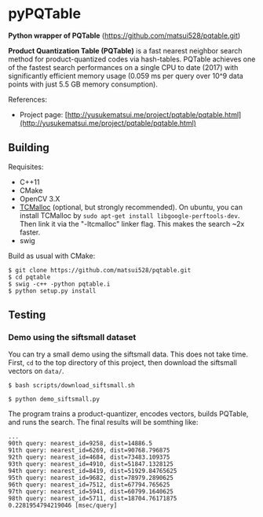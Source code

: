 # pyPQTable

**Python wrapper of PQTable** (https://github.com/matsui528/pqtable.git)

**Product Quantization Table (PQTable)** is a fast nearest neighbor search method for product-quantized codes via hash-tables. PQTable achieves one of the fastest search performances on a single CPU to date (2017) with significantly efficient memory usage (0.059 ms per query over
10^9 data points with just 5.5 GB memory consumption).

References:

- Project page: [http://yusukematsui.me/project/pqtable/pqtable.html](http://yusukematsui.me/project/pqtable/pqtable.html)

## Building

Requisites:
* C++11
* CMake
* OpenCV 3.X
* [TCMalloc](http://goog-perftools.sourceforge.net/doc/tcmalloc.html) (optional, but strongly recommended). On ubuntu, you can install TCMalloc by `sudo apt-get install libgoogle-perftools-dev`. Then link it via the "-ltcmalloc" linker flag. This makes the search ~2x faster.
* swig

Build as usual with CMake:
```
$ git clone https://github.com/matsui528/pqtable.git
$ cd pqtable
$ swig -c++ -python pqtable.i
$ python setup.py install
```

## Testing
### Demo using the siftsmall dataset
You can try a small demo using the siftsmall data. This does not take time.
First, `cd` to the top directory of this project, then download the siftsmall vectors on `data/`.
```
$ bash scripts/download_siftsmall.sh 
```

```
$ python demo_siftsmall.py
```
The program trains a product-quantizer, encodes vectors, builds PQTable, and runs the search. The final results will be somthing like:

```
...
90th query: nearest_id=9258, dist=14886.5
91th query: nearest_id=6269, dist=90768.796875
92th query: nearest_id=4684, dist=73483.109375
93th query: nearest_id=4910, dist=51847.1328125
94th query: nearest_id=8419, dist=51929.84765625
95th query: nearest_id=9682, dist=78979.2890625
96th query: nearest_id=7512, dist=67794.765625
97th query: nearest_id=5941, dist=60799.1640625
98th query: nearest_id=5711, dist=18704.76171875
0.2281954794219046 [msec/query]
```







